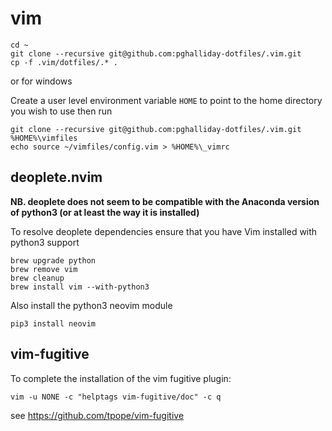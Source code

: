 # vim

```
cd ~
git clone --recursive git@github.com:pghalliday-dotfiles/.vim.git
cp -f .vim/dotfiles/.* .
```

or for windows

Create a user level environment variable `HOME` to point to the home directory you wish to use then run

```
git clone --recursive git@github.com:pghalliday-dotfiles/.vim.git %HOME%\vimfiles
echo source ~/vimfiles/config.vim > %HOME%\_vimrc
```

## deoplete.nvim

**NB. deoplete does not seem to be compatible with the Anaconda version of python3 (or at least the way it is installed)**

To resolve deoplete dependencies ensure that you have Vim installed with python3 support

```
brew upgrade python
brew remove vim
brew cleanup
brew install vim --with-python3
```

Also install  the python3 neovim module

```
pip3 install neovim
```

## vim-fugitive

To complete the installation of the vim fugitive plugin:

```
vim -u NONE -c "helptags vim-fugitive/doc" -c q
```

see https://github.com/tpope/vim-fugitive
